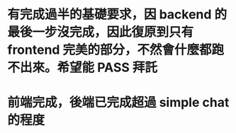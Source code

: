 # 有完成過半的基礎要求，因 backend 的最後一步沒完成，因此復原到只有 frontend 完美的部分，不然會什麼都跑不出來。希望能 PASS 拜託

# 前端完成，後端已完成超過 simple chat 的程度
